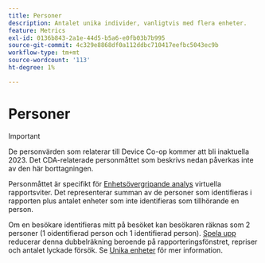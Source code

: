 ```yaml
---
title: Personer
description: Antalet unika individer, vanligtvis med flera enheter.
feature: Metrics
exl-id: 0136b843-2a1e-44d5-b5a6-e0fb03b7b995
source-git-commit: 4c329e8868df0a112ddbc710417eefbc5043ec9b
workflow-type: tm+mt
source-wordcount: '113'
ht-degree: 1%

---
```


# Personer

>[!IMPORTANT]
>
>De personvärden som relaterar till Device Co-op kommer att bli inaktuella 2023. Det CDA-relaterade personmåttet som beskrivs nedan påverkas inte av den här borttagningen.

Personmåttet är specifikt för [Enhetsövergripande analys](../cda/overview.md) virtuella rapportsviter. Det representerar summan av de personer som identifieras i rapporten plus antalet enheter som inte identifieras som tillhörande en person.

Om en besökare identifieras mitt på besöket kan besökaren räknas som 2 personer (1 oidentifierad person och 1 identifierad person). [Spela upp](/help/components/cda/replay.md) reducerar denna dubbelräkning beroende på rapporteringsfönstret, repriser och antalet lyckade försök. Se [Unika enheter](unique-devices.md) för mer information.
